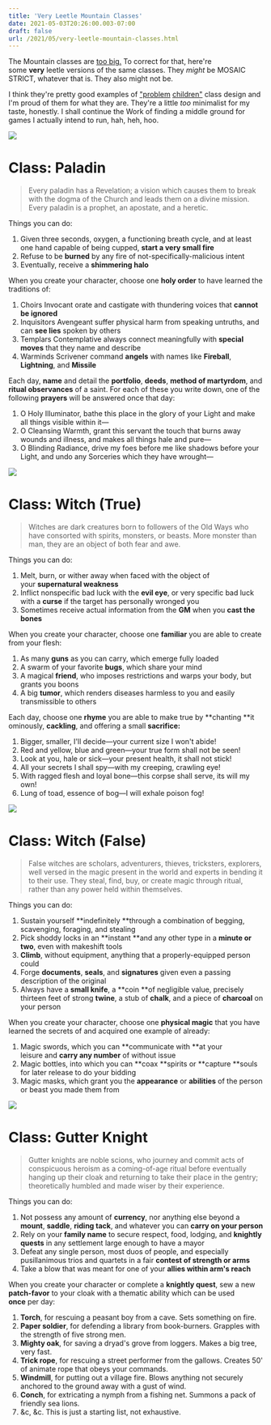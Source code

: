 ```yaml
---
title: 'Very Leetle Mountain Classes'
date: 2021-05-03T20:26:00.003-07:00
draft: false
url: /2021/05/very-leetle-mountain-classes.html
---
```


The Mountain classes are [too big.](https://madqueenscourt.blogspot.com/2020/04/mountain-players-handbook.html) To correct for that, here're some **very** leetle versions of the same classes. They _might_ be MOSAIC STRICT, whatever that is. They also might not be.  
  
I think they're pretty good examples of ["problem](https://as-they-must.blogspot.com/2021/05/simplified-classes.html) [children"](https://sunderedshillings.blogspot.com/2021/05/problem-children-anthology-of-new.html) class design and I'm proud of them for what they are. They're a little _too_ minimalist for my taste, honestly. I shall continue the Work of finding a middle ground for games I actually intend to run, hah, heh, hoo.

[![](https://lh3.googleusercontent.com/-u-E8oYY0MFo/YJCuJbQ_KxI/AAAAAAAAsVg/md1ZYVWm41E9-3FpGzJtobjqi9TH7pT8wCLcBGAsYHQ/w640-h448/3fa3f73d6bcbccd9105a1ea2023b4a64.png)](https://lh3.googleusercontent.com/-u-E8oYY0MFo/YJCuJbQ_KxI/AAAAAAAAsVg/md1ZYVWm41E9-3FpGzJtobjqi9TH7pT8wCLcBGAsYHQ/3fa3f73d6bcbccd9105a1ea2023b4a64.png)

Class: Paladin
==============

> Every paladin has a Revelation; a vision which causes them to break with the dogma of the Church and leads them on a divine mission. Every paladin is a prophet, an apostate, and a heretic.

Things you can do:

1.  Given three seconds, oxygen, a functioning breath cycle, and at least one hand capable of being cupped, **start a very small fire**
2.  Refuse to be **burned** by any fire of not-specifically-malicious intent
3.  Eventually, receive a **shimmering halo**

When you create your character, choose one **holy order** to have learned the traditions of:

1.  Choirs Invocant orate and castigate with thundering voices that **cannot be ignored**
2.  Inquisitors Avengeant suffer physical harm from speaking untruths, and can **see lies** spoken by others
3.  Templars Contemplative always connect meaningfully with **special moves** that they name and describe
4.  Warminds Scrivener command **angels** with names like **Fireball**, **Lightning**, and **Missile**

Each day, **name** and detail the **portfolio**, **deeds**, **method of martyrdom**, and **ritual observances** of a saint. For each of these you write down, one of the following **prayers** will be answered once that day:

1.  O Holy Illuminator, bathe this place in the glory of your Light and make all things visible within it—
2.  O Cleansing Warmth, grant this servant the touch that burns away wounds and illness, and makes all things hale and pure—
3.  O Blinding Radiance, drive my foes before me like shadows before your Light, and undo any Sorceries which they have wrought—

[![](https://lh3.googleusercontent.com/-Qh43bLXT9PQ/YJCulOX9wMI/AAAAAAAAsVw/3s63wNjw70QcKwKBmQYaVk460r2LSYFGACLcBGAsYHQ/w640-h549/16-clarke-faust_900.png)](https://lh3.googleusercontent.com/-Qh43bLXT9PQ/YJCulOX9wMI/AAAAAAAAsVw/3s63wNjw70QcKwKBmQYaVk460r2LSYFGACLcBGAsYHQ/16-clarke-faust_900.png)

Class: Witch (True)
===================

> Witches are dark creatures born to followers of the Old Ways who have consorted with spirits, monsters, or beasts. More monster than man, they are an object of both fear and awe.

Things you can do: 

1.  Melt, burn, or wither away when faced with the object of your **supernatural weakness**
2.  Inflict nonspecific bad luck with the **evil eye**, or very specific bad luck with a **curse** if the target has personally wronged you
3.  Sometimes receive actual information from the **GM** when you **cast the bones**

When you create your character, choose one **familiar** you are able to create from your flesh:

1.  As many **guns** as you can carry, which emerge fully loaded
2.  A swarm of your favorite **bugs**, which share your mind
3.  A magical **friend**, who imposes restrictions and warps your body, but grants you boons
4.  A big **tumor**, which renders diseases harmless to you and easily transmissible to others

Each day, choose one **rhyme** you are able to make true by **chanting **it ominously, **cackling**, and offering a small **sacrifice:**

1.  Bigger, smaller, I'll decide—your current size I won't abide!
2.  Red and yellow, blue and green—your true form shall not be seen!
3.  Look at you, hale or sick—your present health, it shall not stick!
4.  All your secrets I shall spy—with my creeping, crawling eye!
5.  With ragged flesh and loyal bone—this corpse shall serve, its will my own!
6.  Lung of toad, essence of bog—I will exhale poison fog!

[![](https://lh3.googleusercontent.com/-ymf8s7Tn_KM/YJCu3RlcN4I/AAAAAAAAsWI/WKZuXkA6kRsDgMIRCNgO4mulaniEaddlACLcBGAsYHQ/w437-h640/storyofkingrober00mack_0101.png)](https://lh3.googleusercontent.com/-ymf8s7Tn_KM/YJCu3RlcN4I/AAAAAAAAsWI/WKZuXkA6kRsDgMIRCNgO4mulaniEaddlACLcBGAsYHQ/storyofkingrober00mack_0101.png)

Class: Witch (False)
====================

> False witches are scholars, adventurers, thieves, tricksters, explorers, well versed in the magic present in the world and experts in bending it to their use. They steal, find, buy, or create magic through ritual, rather than any power held within themselves.

Things you can do:

1.  Sustain yourself **indefinitely **through a combination of begging, scavenging, foraging, and stealing
2.  Pick shoddy locks in an **instant **and any other type in a **minute or two**, even with makeshift tools
3.  **Climb**, without equipment, anything that a properly-equipped person could
4.  Forge **documents**, **seals**, and **signatures** given even a passing description of the original
5.  Always have a **small knife**, a **coin **of negligible value, precisely thirteen feet of strong **twine**, a stub of **chalk**, and a piece of **charcoal** on your person

When you create your character, choose one **physical magic** that you have learned the secrets of and acquired one example of already:

1.  Magic swords, which you can **communicate with **at your leisure and **carry any number** of without issue
2.  Magic bottles, into which you can **coax **spirits or **capture **souls for later release to do your bidding
3.  Magic masks, which grant you the **appearance** or **abilities** of the person or beast you made them from

[![](https://lh3.googleusercontent.com/-RdL_nZURumM/YJCupJmCx5I/AAAAAAAAsV4/6hYMSlksNislFFCg6PuPb7fbQSLx0RBjACLcBGAsYHQ/w640-h537/fatal-blow-1600.png)](https://lh3.googleusercontent.com/-RdL_nZURumM/YJCupJmCx5I/AAAAAAAAsV4/6hYMSlksNislFFCg6PuPb7fbQSLx0RBjACLcBGAsYHQ/fatal-blow-1600.png)

Class: Gutter Knight
====================

> Gutter knights are noble scions, who journey and commit acts of conspicuous heroism as a coming-of-age ritual before eventually hanging up their cloak and returning to take their place in the gentry; theoretically humbled and made wiser by their experience. 

Things you can do: 

1.  Not possess any amount of **currency**, nor anything else beyond a **mount**, **saddle**, **riding tack**, and whatever you can **carry on your person**
2.  Rely on your **family name** to secure respect, food, lodging, and **knightly quests** in any settlement large enough to have a mayor
3.  Defeat any single person, most duos of people, and especially pusillanimous trios and quartets in a fair **contest of strength or arms**
4.  Take a blow that was meant for one of your **allies within arm's reach**

When you create your character or complete a **knightly quest**, sew a new **patch-favor** to your cloak with a thematic ability which can be used **once** per day:

1.  **Torch**, for rescuing a peasant boy from a cave. Sets something on fire.
2.  **Paper soldier**, for defending a library from book-burners. Grapples with the strength of five strong men.
3.  **Mighty oak**, for saving a dryad's grove from loggers. Makes a big tree, very fast.
4.  **Trick rope**, for rescuing a street performer from the gallows. Creates 50' of animate rope that obeys your commands.
5.  **Windmill**, for putting out a village fire. Blows anything not securely anchored to the ground away with a gust of wind.
6.  **Conch**, for extricating a nymph from a fishing net. Summons a pack of friendly sea lions.
7.  &c, &c. This is just a starting list, not exhaustive.